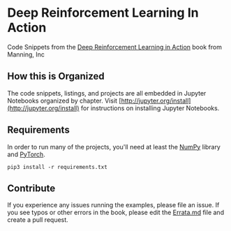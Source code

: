 # Deep Reinforcement Learning In Action

Code Snippets from the [Deep Reinforcement Learning in Action](https://www.manning.com/books/deep-reinforcement-learning-in-action) book from Manning, Inc

## How this is Organized

The code snippets, listings, and projects are all embedded in Jupyter Notebooks
organized by chapter. Visit [http://jupyter.org/install](http://jupyter.org/install) for
instructions on installing Jupyter Notebooks.

## Requirements

In order to run many of the projects, you'll need at least the [NumPy](http://www.numpy.org/) library
and [PyTorch](http://pytorch.org/).

```
pip3 install -r requirements.txt
```

## Contribute

If you experience any issues running the examples, please file an issue.
If you see typos or other errors in the book, please edit the [Errata.md](https://github.com/DeepReinforcementLearning/DeepReinforcementLearningInAction/blob/master/Errata.md) file and create a pull request.
